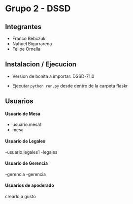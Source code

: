 # Grupo 2 - DSSD

## Integrantes
- Franco Bebczuk
- Nahuel Bigurrarena
- Felipe Ornella

## Instalacion / Ejecucion

- Version de bonita a importar: DSSD-71.0

- Ejecutar `python run.py` desde dentro de la carpeta flaskr


## Usuarios

#### Usuario de Mesa
- usuario.mesa1
- mesa

#### Usuario de Legales
-usuario.legales1
-legales


#### Usuario de Gerencia
-gerencia
-gerencia

#### Usuarios de apoderado 
crearlo a gusto
